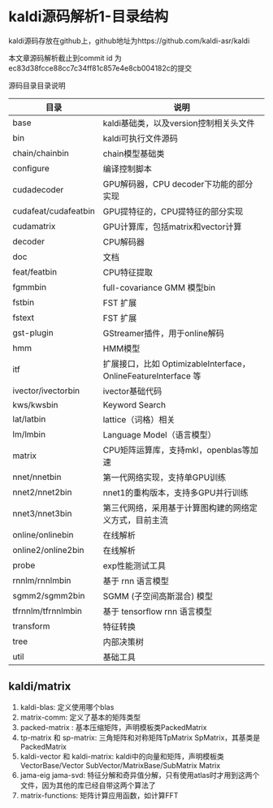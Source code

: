 # kaldi源码解析1-目录结构

kaldi源码存放在github上，github地址为https://github.com/kaldi-asr/kaldi

本文章源码解析截止到commit id 为ec83d38fcce88cc7c34ff81c857e4e8cb004182c的提交

源码目录目录说明

| 目录                 | 说明                                                         |
| -------------------- | ------------------------------------------------------------ |
| base                 | kaldi基础类，以及version控制相关头文件                       |
| bin                  | kaldi可执行文件源码                                          |
| chain/chainbin       | chain模型基础类                                              |
| configure            | 编译控制脚本                                                 |
| cudadecoder          | GPU解码器，CPU decoder下功能的部分实现                       |
| cudafeat/cudafeatbin | GPU提特征的，CPU提特征的部分实现                             |
| cudamatrix           | GPU计算库，包括matrix和vector计算                            |
| decoder              | CPU解码器                                                    |
| doc                  | 文档                                                         |
| feat/featbin         | CPU特征提取                                                  |
| fgmmbin              | full-covariance GMM 模型bin                                  |
| fstbin               | FST 扩展                                                     |
| fstext               | FST 扩展                                                     |
| gst-plugin           | GStreamer插件，用于online解码                                |
| hmm                  | HMM模型                                                      |
| itf                  | 扩展接口，比如 OptimizableInterface， OnlineFeatureInterface 等 |
| ivector/ivectorbin   | ivector基础代码                                              |
| kws/kwsbin           | Keyword Search                                               |
| lat/latbin           | lattice（词格）相关                                          |
| lm/lmbin             | Language Model（语言模型）                                   |
| matrix               | CPU矩阵运算库，支持mkl，openblas等加速                       |
| nnet/nnetbin         | 第一代网络实现，支持单GPU训练                                |
| nnet2/nnet2bin       | nnet1的重构版本，支持多GPU并行训练                           |
| nnet3/nnet3bin       | 第三代网络，采用基于计算图构建的网络定义方式，目前主流       |
| online/onlinebin     | 在线解析                                                     |
| online2/online2bin   | 在线解析                                                     |
| probe                | exp性能测试工具                                              |
| rnnlm/rnnlmbin       | 基于 rnn 语言模型                                            |
| sgmm2/sgmm2bin       | SGMM (子空间高斯混合) 模型                                   |
| tfrnnlm/tfrnnlmbin   | 基于 tensorflow rnn 语言模型                                 |
| transform            | 特征转换                                                     |
| tree                 | 内部决策树                                                   |
| util                 | 基础工具                                                     |



## **kaldi/matrix**

1. kaldi-blas: 定义使用哪个blas
2. matrix-comm: 定义了基本的矩阵类型
3. packed-matrix : 基本压缩矩阵，声明模板类PackedMatrix
4. tp-matrix 和 sp-matrix: 三角矩阵和对称矩阵TpMatrix SpMatrix，其基类是PackedMatrix
5. kaldi-vector 和 kaldi-matrix: kaldi中的向量和矩阵，声明模板类 VectorBase/Vector SubVector/MatrixBase/SubMatrix Matrix
6. jama-eig jama-svd: 特征分解和奇异值分解，只有使用atlas时才用到这两个文件，因为其他的库已经自带这两个算法了
7. matrix-functions: 矩阵计算应用函数，如计算FFT